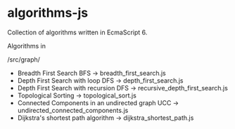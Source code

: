 # algorithms-js
Collection of algorithms written in EcmaScript 6.

Algorithms in 

/src/graph/

- Breadth First Search BFS -> breadth_first_search.js
- Depth First Search with loop DFS -> depth_first_search.js
- Depth First Search with recursion DFS -> recursive_depth_first_search.js
- Topological Sorting -> topological_sort.js
- Connected Components in an undirected graph UCC -> undirected_connected_components.js
- Dijkstra's shortest path algorithm -> dijkstra_shortest_path.js

